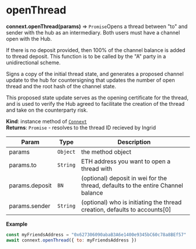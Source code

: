 # openThread

**connext.openThread\(**params**\)** ⇒ `Promise`Opens a thread between "to" and sender with the hub as an intermediary. Both users must have a channel open with the Hub.

If there is no deposit provided, then 100% of the channel balance is added to thread deposit. This function is to be called by the "A" party in a unidirectional scheme.

Signs a copy of the initial thread state, and generates a proposed channel update to the hub for countersigning that updates the number of open thread and the root hash of the channel state.

This proposed state update serves as the opening certificate for the thread, and is used to verify the Hub agreed to facilitate the creation of the thread and take on the counterparty risk.

**Kind**: instance method of [`Connext`](./#Connext)  
**Returns**: `Promise` - resolves to the thread ID recieved by Ingrid

| Param | Type | Description |
| --- | --- | --- |
| params | `Object` | the method object |
| params.to | `String` | ETH address you want to open a thread with |
| params.deposit | `BN` | \(optional\) deposit in wei for the thread, defaults to the entire Channel balance |
| params.sender | `String` | \(optional\) who is initiating the thread creation, defaults to accounts\[0\] |

**Example**

```javascript
const myFriendsAddress = "0x627306090abaB3A6e1400e9345bC60c78a8BEf57"
await connext.openThread({ to: myFriendsAddress })
```

